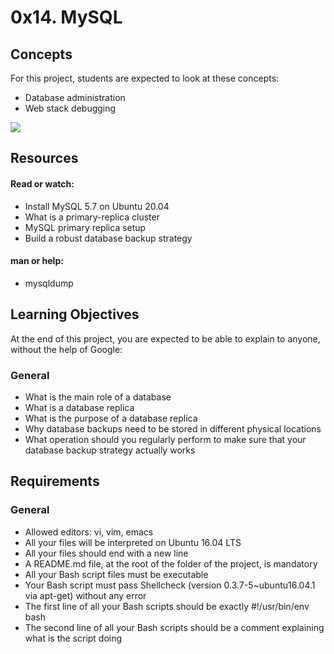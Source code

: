 # 0x14. MySQL

## Concepts

For this project, students are expected to look at these concepts:

* Database administration
* Web stack debugging

![](https://s3.amazonaws.com/intranet-projects-files/holbertonschool-sysadmin_devops/280/KkrkDHT.png)

## Resources

#### Read or watch:

* Install MySQL 5.7 on Ubuntu 20.04
* What is a primary-replica cluster
* MySQL primary replica setup
* Build a robust database backup strategy

#### man or help:

* mysqldump

## Learning Objectives

At the end of this project, you are expected to be able to explain to anyone, without the help of Google:

### General

* What is the main role of a database
* What is a database replica
* What is the purpose of a database replica
* Why database backups need to be stored in different physical locations
* What operation should you regularly perform to make sure that your database backup strategy actually works

## Requirements

### General

* Allowed editors: vi, vim, emacs
* All your files will be interpreted on Ubuntu 16.04 LTS
* All your files should end with a new line
* A README.md file, at the root of the folder of the project, is mandatory
* All your Bash script files must be executable
* Your Bash script must pass Shellcheck (version 0.3.7-5~ubuntu16.04.1 via apt-get) without any error
* The first line of all your Bash scripts should be exactly #!/usr/bin/env bash
* The second line of all your Bash scripts should be a comment explaining what is the script doing
